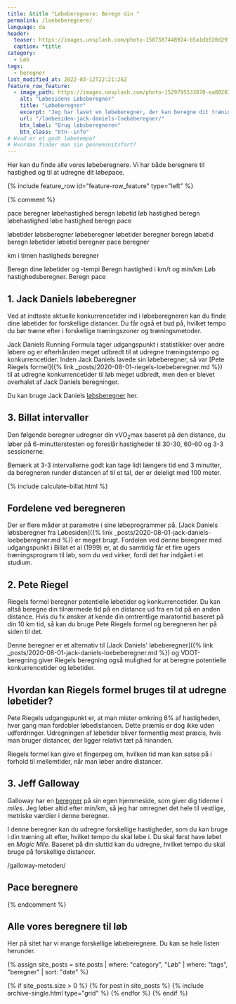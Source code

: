 ```yaml
---
title: &title "Løbeberegnere: Beregn din "
permalink: /loebeberegnere/
language: da
header:
  teaser: https://images.unsplash.com/photo-1587587448924-b5a1db520d29?ixlib=rb-1.2.1&ixid=MnwxMjA3fDB8MHxwaG90by1wYWdlfHx8fGVufDB8fHx8&auto=format&fit=crop&w=400&q=5
  caption: *title
category:
  - Løb
tags:
  - beregner
last_modified_at: 2022-03-12T22:21:26Z
feature_row_feature:
  - image_path: https://images.unsplash.com/photo-1529795533870-ea8020391255?ixlib=rb-1.2.1&ixid=eyJhcHBfaWQiOjEyMDd9&auto=format&fit=crop&w=400&q=5
    alt: "Løbesidens Løbsberegner"
    title: "Løbeberegner"
    excerpt: "Jeg har lavet en løbeberegner, der kan beregne dit træningstempo og konkurrencetider ud fra Jack Daniels Running Formula. Her kan du også læse om forskellige træningsmetoder."
    url: "/loebesiden-jack-daniels-loebeberegner/"
    btn_label: "Brug løbsberegneren"
    btn_class: "btn--info"
# Hvad er et godt løbetempo?
# Hvordan finder man sin gennemsnitsfart?
---
```


Her kan du finde alle vores løbeberegnere. Vi har både beregnere til hastighed og til at udregne dit løbepace.

{% include feature_row id="feature-row_feature" type="left" %}

{% comment %}


pace beregner
løbehastighed
beregn løbetid
løb hastighed
beregn løbehastighed
løbe hastighed
beregn pace

løbetider
løbsberegner
løbeberegner
løbetider beregner
beregn løbetid
beregn løbetider
løbetid beregner
pace beregner


km i timen
hastigheds beregner



Beregn dine løbetider og -tempi
Beregn hastighed i km/t og min/km
Løb hastighedsberegner. Beregn pace



## 1. Jack Daniels løbeberegner

Ved at indtaste aktuelle konkurrencetider ind i løbeberegneren kan du finde dine løbetider for forskellige distancer. Du får også et bud på, hvilket tempo du bør træne efter i forskellige træningszoner og træningsmetoder.

Jack Daniels Running Formula tager udgangspunkt i statistikker over andre løbere og er efterhånden meget udbredt til at udregne træningstempo og konkurrencetider. Inden Jack Daniels lavede sin løbeberegner, så var [Pete Riegels formel]({% link _posts/2020-08-01-riegels-loebeberegner.md %}) til at udregne konkurrencetider til løb meget udbredt, men den er blevet overhalet af Jack Daniels beregninger.

Du kan bruge Jack Daniels [løbsberegner](/loebesiden-jack-daniels-loebeberegner/) her.

## 3. Billat intervaller

Den følgende beregner udregner din vVO<sub>2</sub>max baseret på den distance, du løber på 6-minutterstesten og foreslår hastigheder til 30-30, 60-60 og 3-3 sessionerne.

Bemærk at 3-3 intervallerne godt kan tage lidt længere tid end 3 minutter, da beregneren runder distancen af til et tal, der er deleligt med 100 meter.

{% include calculate-billat.html %}

## Fordelene ved beregneren

Der er flere måder at parametre i sine løbeprogrammer på. [Jack Daniels løbsberegner fra Løbesiden]({% link _posts/2020-08-01-jack-daniels-loebeberegner.md %}) er meget brugt. Fordelen ved denne beregner med udgangspunkt i Billat et al (1999) er, at du samtidig får et fire ugers træningsprogram til løb, som du ved virker, fordi det har indgået i et studium.

## 2. Pete Riegel

Riegels formel beregner potentielle løbetider og konkurrencetider. Du kan altså beregne din tilnærmede tid på en distance ud fra en tid på en anden distance. Hvis du fx ønsker at kende din omtrentlige maratontid baseret på din 10 km tid, så kan du bruge Pete Riegels formel og beregneren her på siden til det.

Denne beregner er et alternativ til [Jack Daniels' løbeberegner]({% link _posts/2020-08-01-jack-daniels-loebeberegner.md %}) og VDOT-beregning giver Riegels beregning også mulighed for at beregne potentielle konkurrencetider og løbetider.

## Hvordan kan Riegels formel bruges til at udregne løbetider?

Pete Riegels udgangspunkt er, at man mister omkring 6% af hastigheden, hver gang man fordobler løbedistancen. Dette præmis er dog ikke uden udfordringer. Udregningen af løbetider bliver formentlig mest præcis, hvis man bruger distancer, der ligger relativt tæt på hinanden.

Riegels formel kan give et fingerpeg om, hvilken tid man kan satse på i forhold til mellemtider, når man løber andre distancer.

## 3. Jeff Galloway

Galloway har en [beregner](http://www.jeffgalloway.com/training/magic-mile/) på sin egen hjemmeside, som giver dig tiderne i _miles_. Jeg løber altid efter min/km, så jeg har omregnet det hele til vestlige, metriske værdier i denne beregner.

I denne beregner kan du udregne forskellige hastigheder, som du kan bruge i din træning alt efter, hvilket tempo du skal løbe i. Du skal først have løbet en _Magic Mile_. Baseret på din sluttid kan du udregne, hvilket tempo du skal bruge på forskellige distancer.

/galloway-metoden/

## Pace beregnere

{% endcomment %}

## Alle vores beregnere til løb

Her på sitet har vi mange forskellige løbeberegnere. Du kan se hele listen herunder.

{% assign site_posts = site.posts | where: "category", "Løb" | where: "tags", "beregner" | sort: "date" %}

<div class="feature__wrapper">

{% if site_posts.size > 0 %}
  {% for post in site_posts %}
    {% include archive-single.html type="grid" %}
  {% endfor %}
{% endif %}

</div>
